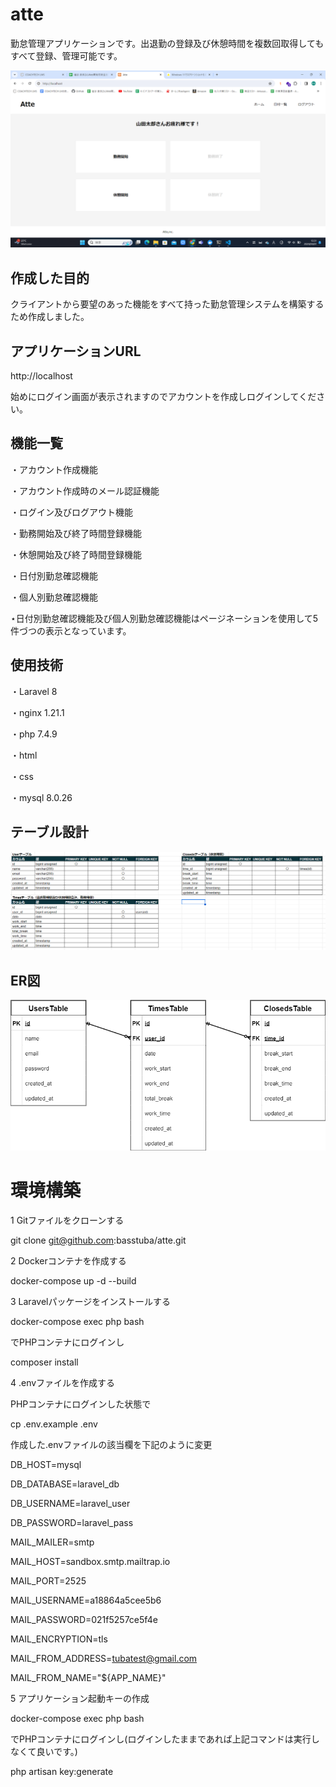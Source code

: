 # atte

勤怠管理アプリケーションです。出退勤の登録及び休憩時間を複数回取得してもすべて登録、管理可能です。

![ホーム画面](home.png)

## 作成した目的

クライアントから要望のあった機能をすべて持った勤怠管理システムを構築するため作成しました。

## アプリケーションURL

http://localhost

始めにログイン画面が表示されますのでアカウントを作成しログインしてください。

## 機能一覧

・アカウント作成機能

・アカウント作成時のメール認証機能

・ログイン及びログアウト機能

・勤務開始及び終了時間登録機能

・休憩開始及び終了時間登録機能

・日付別勤怠確認機能

・個人別勤怠確認機能

⋆日付別勤怠確認機能及び個人別勤怠確認機能はページネーションを使用して5件づつの表示となっています。

## 使用技術

・Laravel 8

・nginx 1.21.1

・php 7.4.9

・html

・css

・mysql 8.0.26

## テーブル設計

![テーブル設計書](atte.table.png)

## ER図

![ER図](atte.drawio.png)

# 環境構築

1 Gitファイルをクローンする

git clone git@github.com:basstuba/atte.git

2 Dockerコンテナを作成する

docker-compose up -d --build

3 Laravelパッケージをインストールする

docker-compose exec php bash

でPHPコンテナにログインし

composer install

4 .envファイルを作成する

PHPコンテナにログインした状態で

cp .env.example .env

作成した.envファイルの該当欄を下記のように変更

DB_HOST=mysql

DB_DATABASE=laravel_db

DB_USERNAME=laravel_user

DB_PASSWORD=laravel_pass

MAIL_MAILER=smtp

MAIL_HOST=sandbox.smtp.mailtrap.io

MAIL_PORT=2525

MAIL_USERNAME=a18864a5cee5b6

MAIL_PASSWORD=021f5257ce5f4e

MAIL_ENCRYPTION=tls

MAIL_FROM_ADDRESS=tubatest@gmail.com

MAIL_FROM_NAME="${APP_NAME}"

5 アプリケーション起動キーの作成

docker-compose exec php bash

でPHPコンテナにログインし(ログインしたままであれば上記コマンドは実行しなくて良いです。)

php artisan key:generate



